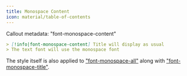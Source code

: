 ```yaml
---
title: Monospace Content
icon: material/table-of-contents
---
```


Callout metadata: "font-monospace-content"

```md
> [!info|font-monospace-content] Title will display as usual
> The text font will use the monospace font
```

The style itself is also applied to ["font-monospace-all"](../combined-styling/page-27.md)
along with ["font-monospace-title"](../title-styling/page-33.md).

